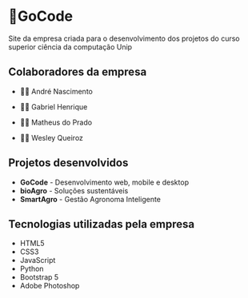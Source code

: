# 🐇GoCode
Site da empresa criada para o desenvolvimento dos projetos do curso superior ciência da computação Unip

<h2>Colaboradores da empresa</h2>
<ul>
  <li><p>👨‍💻 André Nascimento</p></li>
  
  <li><p>👨‍💻 Gabriel Henrique</p></li>
  
  <li><p>👨‍💻 Matheus do Prado</p></li>
  
  <li><p>👨‍💻 Wesley Queiroz</p></li>
  
</ul>

<h2>Projetos desenvolvidos</h2>
<ul>
  <li><b>GoCode</b> - Desenvolvimento web, mobile e desktop</li>
  <li><b>bioAgro</b> - Soluções sustentáveis</li>
  <li><b>SmartAgro</b> - Gestão Agronoma Inteligente</li>
</ul>

<h2>Tecnologias utilizadas pela empresa</h2>
<ul>
  <li>HTML5</li>
  <li>CSS3</li>
  <li>JavaScript</li>
  <li>Python</li>
  <li>Bootstrap 5</li>
  <li>Adobe Photoshop</li>
</ul>

<!-- <a href=""><img src="https://img.shields.io/badge/GitHub-100000?style=for-the-badge&logo=github&logoColor=white"/></a> - <a href=""><img src="https://img.shields.io/badge/LinkedIn-0077B5?style=for-the-badge&logo=linkedin&logoColor=white" /></a> -->
